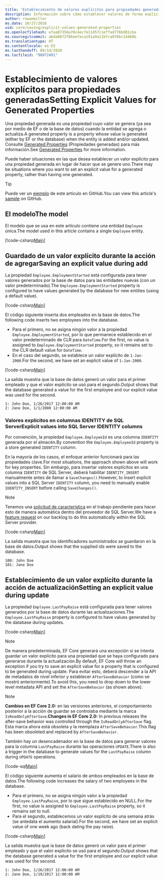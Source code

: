 ```yaml
---
title: 'Establecimiento de valores explícitos para propiedades generadas: EF Core'
description: Información sobre cómo establecer valores de forma explícita para las propiedades configuradas como generadas con Entity Framework Core
author: rowanmiller
ms.date: 10/27/2016
uid: core/saving/explicit-values-generated-properties
ms.openlocfilehash: efaa87356a78c4ec7e11d57c1effad776bd01cba
ms.sourcegitcommit: abda0872f86eefeca191a9a11bfca976bc14468b
ms.translationtype: HT
ms.contentlocale: es-ES
ms.lasthandoff: 09/14/2020
ms.locfileid: "90072491"
---
```

# <a name="setting-explicit-values-for-generated-properties"></a><span data-ttu-id="39bfa-103">Establecimiento de valores explícitos para propiedades generadas</span><span class="sxs-lookup"><span data-stu-id="39bfa-103">Setting Explicit Values for Generated Properties</span></span>

<span data-ttu-id="39bfa-104">Una propiedad generada es una propiedad cuyo valor se genera (ya sea por medio de EF o de la base de datos) cuando la entidad se agrega o actualiza.</span><span class="sxs-lookup"><span data-stu-id="39bfa-104">A generated property is a property whose value is generated (either by EF or the database) when the entity is added and/or updated.</span></span> <span data-ttu-id="39bfa-105">Consulte [Generated Properties](xref:core/modeling/generated-properties) (Propiedades generadas) para más información.</span><span class="sxs-lookup"><span data-stu-id="39bfa-105">See [Generated Properties](xref:core/modeling/generated-properties) for more information.</span></span>

<span data-ttu-id="39bfa-106">Puede haber situaciones en las que desea establecer un valor explícito para una propiedad generada en lugar de hacer que se genere uno.</span><span class="sxs-lookup"><span data-stu-id="39bfa-106">There may be situations where you want to set an explicit value for a generated property, rather than having one generated.</span></span>

> [!TIP]  
> <span data-ttu-id="39bfa-107">Puede ver un [ejemplo](https://github.com/dotnet/EntityFramework.Docs/tree/master/samples/core/Saving/ExplicitValuesGenerateProperties/) de este artículo en GitHub.</span><span class="sxs-lookup"><span data-stu-id="39bfa-107">You can view this article's [sample](https://github.com/dotnet/EntityFramework.Docs/tree/master/samples/core/Saving/ExplicitValuesGenerateProperties/) on GitHub.</span></span>

## <a name="the-model"></a><span data-ttu-id="39bfa-108">El modelo</span><span class="sxs-lookup"><span data-stu-id="39bfa-108">The model</span></span>

<span data-ttu-id="39bfa-109">El modelo que se usa en este artículo contiene una entidad `Employee` única.</span><span class="sxs-lookup"><span data-stu-id="39bfa-109">The model used in this article contains a single `Employee` entity.</span></span>

[!code-csharp[Main](../../../samples/core/Saving/ExplicitValuesGenerateProperties/Employee.cs#Sample)]

## <a name="saving-an-explicit-value-during-add"></a><span data-ttu-id="39bfa-110">Guardado de un valor explícito durante la acción de agregar</span><span class="sxs-lookup"><span data-stu-id="39bfa-110">Saving an explicit value during add</span></span>

<span data-ttu-id="39bfa-111">La propiedad `Employee.EmploymentStarted` está configurada para tener valores generados por la base de datos para las entidades nuevas (con un valor predeterminado).</span><span class="sxs-lookup"><span data-stu-id="39bfa-111">The `Employee.EmploymentStarted` property is configured to have values generated by the database for new entities (using a default value).</span></span>

[!code-csharp[Main](../../../samples/core/Saving/ExplicitValuesGenerateProperties/EmployeeContext.cs#EmploymentStarted)]

<span data-ttu-id="39bfa-112">El código siguiente inserta dos empleados en la base de datos.</span><span class="sxs-lookup"><span data-stu-id="39bfa-112">The following code inserts two employees into the database.</span></span>

* <span data-ttu-id="39bfa-113">Para el primero, no se asigna ningún valor a la propiedad `Employee.EmploymentStarted`, por lo que permanece establecido en el valor predeterminado de CLR para `DateTime`.</span><span class="sxs-lookup"><span data-stu-id="39bfa-113">For the first, no value is assigned to `Employee.EmploymentStarted` property, so it remains set to the CLR default value for `DateTime`.</span></span>
* <span data-ttu-id="39bfa-114">En el caso del segundo, se establece un valor explícito de `1-Jan-2000`.</span><span class="sxs-lookup"><span data-stu-id="39bfa-114">For the second, we have set an explicit value of `1-Jan-2000`.</span></span>

[!code-csharp[Main](../../../samples/core/Saving/ExplicitValuesGenerateProperties/Sample.cs#EmploymentStarted)]

<span data-ttu-id="39bfa-115">La salida muestra que la base de datos generó un valor para el primer empleado y que el valor explícito se usó para el segundo.</span><span class="sxs-lookup"><span data-stu-id="39bfa-115">Output shows that the database generated a value for the first employee and our explicit value was used for the second.</span></span>

``` Console
1: John Doe, 1/26/2017 12:00:00 AM
2: Jane Doe, 1/1/2000 12:00:00 AM
```

### <a name="explicit-values-into-sql-server-identity-columns"></a><span data-ttu-id="39bfa-116">Valores explícitos en columnas IDENTITY de SQL Server</span><span class="sxs-lookup"><span data-stu-id="39bfa-116">Explicit values into SQL Server IDENTITY columns</span></span>

<span data-ttu-id="39bfa-117">Por convención, la propiedad `Employee.EmployeeId` es una columna `IDENTITY` generada por el almacén.</span><span class="sxs-lookup"><span data-stu-id="39bfa-117">By convention the `Employee.EmployeeId` property is a store generated `IDENTITY` column.</span></span>

<span data-ttu-id="39bfa-118">En la mayoría de los casos, el enfoque anterior funcionará para las propiedades clave.</span><span class="sxs-lookup"><span data-stu-id="39bfa-118">For most situations, the approach shown above will work for key properties.</span></span> <span data-ttu-id="39bfa-119">Sin embargo, para insertar valores explícitos en una columna `IDENTITY` de SQL Server, deberá habilitar `IDENTITY_INSERT` manualmente antes de llamar a `SaveChanges()`.</span><span class="sxs-lookup"><span data-stu-id="39bfa-119">However, to insert explicit values into a SQL Server `IDENTITY` column, you need to manually enable `IDENTITY_INSERT` before calling `SaveChanges()`.</span></span>

> [!NOTE]  
> <span data-ttu-id="39bfa-120">Tenemos una [solicitud de característica](https://github.com/aspnet/EntityFramework/issues/703) en el trabajo pendiente para hacer esto de manera automática dentro del proveedor de SQL Server.</span><span class="sxs-lookup"><span data-stu-id="39bfa-120">We have a [feature request](https://github.com/aspnet/EntityFramework/issues/703) on our backlog to do this automatically within the SQL Server provider.</span></span>

[!code-csharp[Main](../../../samples/core/Saving/ExplicitValuesGenerateProperties/Sample.cs#EmployeeId)]

<span data-ttu-id="39bfa-121">La salida muestra que los identificadores suministrados se guardaron en la base de datos.</span><span class="sxs-lookup"><span data-stu-id="39bfa-121">Output shows that the supplied ids were saved to the database.</span></span>

``` Console
100: John Doe
101: Jane Doe
```

## <a name="setting-an-explicit-value-during-update"></a><span data-ttu-id="39bfa-122">Establecimiento de un valor explícito durante la acción de actualización</span><span class="sxs-lookup"><span data-stu-id="39bfa-122">Setting an explicit value during update</span></span>

<span data-ttu-id="39bfa-123">La propiedad `Employee.LastPayRaise` está configurada para tener valores generados por la base de datos durante las actualizaciones.</span><span class="sxs-lookup"><span data-stu-id="39bfa-123">The `Employee.LastPayRaise` property is configured to have values generated by the database during updates.</span></span>

[!code-csharp[Main](../../../samples/core/Saving/ExplicitValuesGenerateProperties/EmployeeContext.cs#LastPayRaise)]

> [!NOTE]  
> <span data-ttu-id="39bfa-124">De manera predeterminada, EF Core generará una excepción si se intenta guardar un valor explícito para una propiedad que se haya configurado para generarse durante la actualización.</span><span class="sxs-lookup"><span data-stu-id="39bfa-124">By default, EF Core will throw an exception if you try to save an explicit value for a property that is configured to be generated during update.</span></span> <span data-ttu-id="39bfa-125">Para evitar esto, deberá descender a la API de metadatos de nivel inferior y establecer `AfterSaveBehavior` (como se mostró anteriormente).</span><span class="sxs-lookup"><span data-stu-id="39bfa-125">To avoid this, you need to drop down to the lower level metadata API and set the `AfterSaveBehavior` (as shown above).</span></span>

> [!NOTE]  
> <span data-ttu-id="39bfa-126">**Cambios en EF Core 2.0:** en las versiones anteriores, el comportamiento posterior a la acción de guardar se controlaba mediante la marca `IsReadOnlyAfterSave`.</span><span class="sxs-lookup"><span data-stu-id="39bfa-126">**Changes in EF Core 2.0:** In previous releases the after-save behavior was controlled through the `IsReadOnlyAfterSave` flag.</span></span> <span data-ttu-id="39bfa-127">Esta marca ahora está obsoleta y la reemplaza `AfterSaveBehavior`.</span><span class="sxs-lookup"><span data-stu-id="39bfa-127">This flag has been obsoleted and replaced by `AfterSaveBehavior`.</span></span>

<span data-ttu-id="39bfa-128">También hay un desencadenador en la base de datos para generar valores para la columna `LastPayRaise` durante las operaciones `UPDATE`.</span><span class="sxs-lookup"><span data-stu-id="39bfa-128">There is also a trigger in the database to generate values for the `LastPayRaise` column during `UPDATE` operations.</span></span>

[!code-sql[Main](../../../samples/core/Saving/ExplicitValuesGenerateProperties/employee_UPDATE.sql)]

<span data-ttu-id="39bfa-129">El código siguiente aumenta el salario de ambos empleados en la base de datos.</span><span class="sxs-lookup"><span data-stu-id="39bfa-129">The following code increases the salary of two employees in the database.</span></span>

* <span data-ttu-id="39bfa-130">Para el primero, no se asigna ningún valor a la propiedad `Employee.LastPayRaise`, por lo que sigue establecido en NULL.</span><span class="sxs-lookup"><span data-stu-id="39bfa-130">For the first, no value is assigned to `Employee.LastPayRaise` property, so it remains set to null.</span></span>
* <span data-ttu-id="39bfa-131">Para el segundo, establecemos un valor explícito de una semana atrás (se antedata el aumento salarial).</span><span class="sxs-lookup"><span data-stu-id="39bfa-131">For the second, we have set an explicit value of one week ago (back dating the pay raise).</span></span>

[!code-csharp[Main](../../../samples/core/Saving/ExplicitValuesGenerateProperties/Sample.cs#LastPayRaise)]

<span data-ttu-id="39bfa-132">La salida muestra que la base de datos generó un valor para el primer empleado y que el valor explícito se usó para el segundo.</span><span class="sxs-lookup"><span data-stu-id="39bfa-132">Output shows that the database generated a value for the first employee and our explicit value was used for the second.</span></span>

``` Console
1: John Doe, 1/26/2017 12:00:00 AM
2: Jane Doe, 1/19/2017 12:00:00 AM
```
